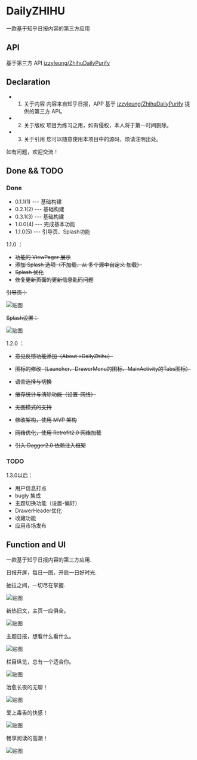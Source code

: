 # DailyZHIHU

一款基于知乎日报内容的第三方应用

## API
基于第三方 API [izzyleung/ZhihuDailyPurify][0]

## Declaration
- 1. 关于内容
内容来自知乎日报，APP 基于 [izzyleung/ZhihuDailyPurify][0] 提供的第三方 API。

- 2. 关于版权
项目为练习之用，如有侵权，本人将于第一时间删除。

- 3. 关于引用
您可以随意使用本项目中的源码，烦请注明出处。

如有问题，欢迎交流！

## Done && TODO
### Done
- 0.1.1(1) --- 基础构建
- 0.2.1(2) --- 基础构建
- 0.3.1(3) --- 基础构建
- 1.0.0(4) --- 完成基本功能
- 1.1.0(5) --- 引导页、Splash功能

1.1.0 ：
- ~~功能的 ViewPager 展示~~
- ~~添加 Splash 选项（不加载、从 多个源中自定义 加载）~~
- ~~Splash 优化~~
- ~~修复更新页面的更新信息乱码问题~~

~~引导页：~~

![贴图][1]

~~Splash设置：~~

![贴图][2]

1.2.0 ：
- ~~意见反馈功能添加（About->DailyZhihu）~~
- ~~图标的修改（Launcher、DrawerMenu的图标、MainActivity的Tabs图标）~~
- ~~语言选择与切换~~
- ~~缓存统计与清除功能（设置-网络）~~
- ~~无图模式的支持~~

- ~~修改架构，使用 MVP 架构~~
- ~~网络优化，使用 Retrofit2.0 网络加载~~
- ~~引入 Dagger2.0 依赖注入框架~~

### TODO

1.3.0以后：
- 用户信息打点
- bugly 集成
- 主题切换功能（设置-偏好）
- DrawerHeader优化
- 收藏功能
- 应用市场发布

## Function and UI
一款基于知乎日报内容的第三方应用.

日报开屏，每日一图，开启一日好时光.

抽拉之间，一切尽在掌握.

![贴图][3]

新热旧文，主页一应俱全。

![贴图][4]

主题日报，想看什么看什么。

![贴图][5]

栏目纵览，总有一个适合你。

![贴图][6]

治愈长夜的无聊！

![贴图][7]

爱上毒舌的快感！

![贴图][8]

畅享阅读的高潮！

![贴图][9]

[0]: https://github.com/izzyleung/ZhihuDailyPurify/wiki/%E7%9F%A5%E4%B9%8E%E6%97%A5%E6%8A%A5-API-%E5%88%86%E6%9E%90
[1]: ./screenshot/v1.2.0/group-guide.png
[2]: ./screenshot/v1.2.0/group-image-splash.png
[3]: ./screenshot/v1.2.0/group-overall-intro.png
[4]: ./screenshot/v1.2.0/group-main.png
[5]: ./screenshot/v1.2.0/group-topic.png
[6]: ./screenshot/v1.2.0/group-column.png
[7]: ./screenshot/v0.2.x/11.png
[8]: ./screenshot/v1.2.0/group-comment.png
[9]: ./screenshot/v0.2.x/14.png
